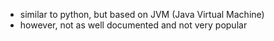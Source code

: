 - similar to python, but based on JVM (Java Virtual Machine)
- however, not as well documented and not very popular